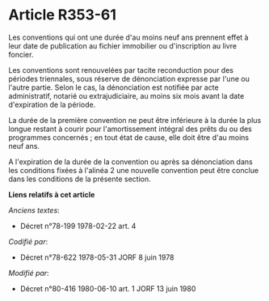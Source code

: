 # Article R353-61

Les conventions qui ont une durée d'au moins neuf ans prennent effet à leur date de publication au fichier immobilier ou
d'inscription au livre foncier.

Les conventions sont renouvelées par tacite reconduction pour des périodes triennales, sous réserve de dénonciation expresse
par l'une ou l'autre partie. Selon le cas, la dénonciation est notifiée par acte administratif, notarié ou extrajudiciaire,
au moins six mois avant la date d'expiration de la période.

La durée de la première convention ne peut être inférieure à la durée la plus longue restant à courir pour l'amortissement
intégral des prêts du ou des programmes concernés ; en tout état de cause, elle doit être d'au moins neuf ans.

A l'expiration de la durée de la convention ou après sa dénonciation dans les conditions fixées à l'alinéa 2 une nouvelle
convention peut être conclue dans les conditions de la présente section.

**Liens relatifs à cet article**

_Anciens textes_:

  - Décret n°78-199 1978-02-22 art. 4

_Codifié par_:

  - Décret n°78-622 1978-05-31 JORF 8 juin 1978

_Modifié par_:

  - Décret n°80-416 1980-06-10 art. 1 JORF 13 juin 1980
